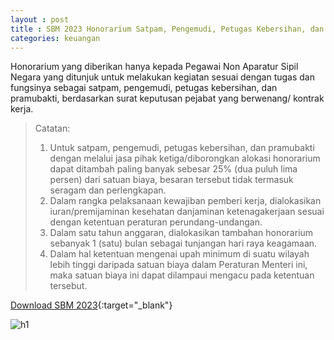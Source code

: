 ```yaml
---
layout : post
title : SBM 2023 Honorarium Satpam, Pengemudi, Petugas Kebersihan, dan Pramubakti
categories: keuangan
---
```


Honorarium yang diberikan hanya kepada Pegawai Non Aparatur Sipil Negara yang ditunjuk untuk melakukan kegiatan sesuai dengan tugas dan fungsinya sebagai satpam, pengemudi, petugas kebersihan, dan pramubakti, berdasarkan surat keputusan pejabat yang berwenang/ kontrak kerja.

> Catatan:
> 1. Untuk satpam, pengemudi, petugas kebersihan, dan pramubakti dengan melalui jasa pihak ketiga/diborongkan alokasi honorarium dapat ditambah paling banyak sebesar 25% (dua puluh lima persen) dari satuan biaya, besaran tersebut tidak termasuk seragam dan perlengkapan.
> 2. Dalam rangka pelaksanaan kewajiban pemberi kerja, dialokasikan iuran/premijaminan kesehatan danjaminan ketenagakerjaan sesuai dengan ketentuan peraturan perundang-undangan.
> 3. Dalam satu tahun anggaran, dialokasikan tambahan honorarium sebanyak 1 (satu) bulan sebagai tunjangan hari raya keagamaan.
> 4. Dalam hal ketentuan mengenai upah minimum di suatu wilayah lebih tinggi daripada satuan biaya dalam Peraturan Menteri ini, maka satuan biaya ini dapat dilampaui mengacu pada ketentuan tersebut.


[Download SBM 2023](https://drive.google.com/file/d/1E7dBSV1cZGMQCWfVuKfwCuzBQ-tRs2oD/view){:target="_blank"}

![h1](https://blogger.googleusercontent.com/img/b/R29vZ2xl/AVvXsEguIOGKxA_8i2H6cJIJ9nexBeVu89UbjEGrWP1h-wJFtr-DwlEsUJWkQt0brOZlxQKsNsfe-pWF_74fUBBZRKIUUze-ckadGjWYN6d-gCH7T2MrABL6pbQIVdjNyaS0MRzHABntLwxV7oatVsxnwBptihXlQf0IEy4YhMR2LBIuhGI/s1600/SBM_2023_page-0019.jpg)